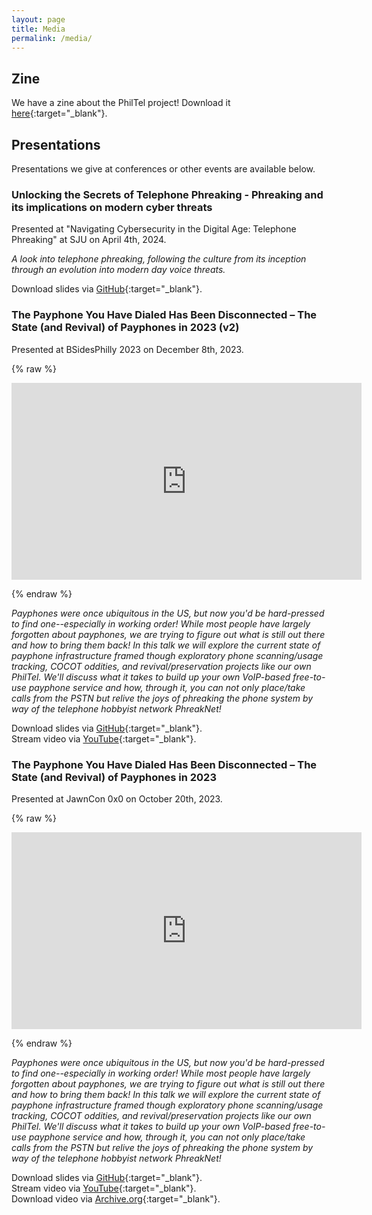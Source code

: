 ```yaml
---
layout: page
title: Media
permalink: /media/
---
```


## Zine

We have a zine about the PhilTel project! Download it [here](/assets/docs/philtel-zine-2022.pdf){:target="_blank"}.

## Presentations

Presentations we give at conferences or other events are available below.

### Unlocking the Secrets of Telephone Phreaking - Phreaking and its implications on modern cyber threats

Presented at "Navigating Cybersecurity in the Digital Age: Telephone Phreaking" at SJU on April 4th, 2024.

*A look into telephone phreaking, following the culture from its inception through an evolution into modern day voice threats.*  

Download slides via [GitHub](https://github.com/philtelco/philtel-presentations/tree/master/sju-navigating-cybersecurity-2024){:target="_blank"}.  

### The Payphone You Have Dialed Has Been Disconnected – The State (and Revival) of Payphones in 2023 (v2)

Presented at BSidesPhilly 2023 on December 8th, 2023.

{% raw %}<p><iframe width="560" height="315" src="https://www.youtube.com/embed/LTiV1wvphFs?si=8CVn7n4BlsID0Mtl" title="YouTube video player" frameborder="0" allow="accelerometer; autoplay; clipboard-write; encrypted-media; gyroscope; picture-in-picture; web-share" allowfullscreen></iframe></p>{% endraw %}  

*Payphones were once ubiquitous in the US, but now you'd be hard-pressed to find one--especially in working order! While most people have largely forgotten about payphones, we are trying to figure out what is still out there and how to bring them back! In this talk we will explore the current state of payphone infrastructure framed though exploratory phone scanning/usage tracking, COCOT oddities, and revival/preservation projects like our own PhilTel. We'll discuss what it takes to build up your own VoIP-based free-to-use payphone service and how, through it, you can not only place/take calls from the PSTN but relive the joys of phreaking the phone system by way of the telephone hobbyist network PhreakNet!*  

Download slides via [GitHub](https://github.com/philtelco/philtel-presentations/tree/master/bsides-philly-2023){:target="_blank"}.  
Stream video via [YouTube](https://www.youtube.com/watch?v=LTiV1wvphFs){:target="_blank"}.  

### The Payphone You Have Dialed Has Been Disconnected – The State (and Revival) of Payphones in 2023

Presented at JawnCon 0x0 on October 20th, 2023.

{% raw %}<p><iframe width="560" height="315" src="https://www.youtube.com/embed/nICy6murDYU?si=MyDvj6vw_YEsK7qI" title="YouTube video player" frameborder="0" allow="accelerometer; autoplay; clipboard-write; encrypted-media; gyroscope; picture-in-picture; web-share" referrerpolicy="strict-origin-when-cross-origin" allowfullscreen></iframe></p>{% endraw %}  

*Payphones were once ubiquitous in the US, but now you'd be hard-pressed to find one--especially in working order! While most people have largely forgotten about payphones, we are trying to figure out what is still out there and how to bring them back! In this talk we will explore the current state of payphone infrastructure framed though exploratory phone scanning/usage tracking, COCOT oddities, and revival/preservation projects like our own PhilTel. We'll discuss what it takes to build up your own VoIP-based free-to-use payphone service and how, through it, you can not only place/take calls from the PSTN but relive the joys of phreaking the phone system by way of the telephone hobbyist network PhreakNet!*  

Download slides via [GitHub](https://github.com/philtelco/philtel-presentations/tree/master/jawncon-0x0){:target="_blank"}.  
Stream video via [YouTube](https://www.youtube.com/watch?v=nICy6murDYU){:target="_blank"}.  
Download video via [Archive.org](https://archive.org/download/jawncon-0x0/Mike%20Dank%20%26%20Naveen%20Albert%20-%20HD%201080p.mov){:target="_blank"}.  

